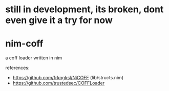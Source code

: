 # still in development, its broken, dont even give it a try for now

# nim-coff

a coff loader written in nim

references:
- https://github.com/frkngksl/NiCOFF (lib/structs.nim)
- https://github.com/trustedsec/COFFLoader